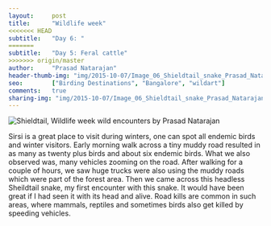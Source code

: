 ```yaml
---
layout:     post
title:      "Wildlife week"
<<<<<<< HEAD
subtitle:   "Day 6: "
=======
subtitle:   "Day 5: Feral cattle"
>>>>>>> origin/master
author:     "Prasad Natarajan"
header-thumb-img: "img/2015-10-07/Image_06_Shieldtail_snake_Prasad_Natarajan_thumb.jpg"
seo: 		["Birding Destinations", "Bangalore", "wildart"]
comments:   true
sharing-img: "img/2015-10-07/Image_06_Shieldtail_snake_Prasad_Natarajan.jpg"
---
```



<img src="{{ site.baseurl }}/img/2015-10-07/Image_06_Shieldtail_snake_Prasad_Natarajan.jpg" alt="Shieldtail, Wildlife week wild encounters by Prasad Natarajan">

<p>
Sirsi is a great place to visit during winters, one can spot all endemic birds and winter visitors. Early morning walk across a tiny muddy road resulted in as many as twenty plus birds and about six endemic birds. What we also observed was, many vehicles zooming on the road. After walking for a couple of hours, we saw huge trucks were also using the muddy roads which were part of the forest area. Then we came across this headless Sheildtail snake, my first encounter with this snake. It would have been great if I had seen it with its head and alive. Road kills are common in such areas, where mammals, reptiles and sometimes birds also get killed by speeding vehicles. 
</p>